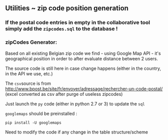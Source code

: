## Utilities ~ zip code position generation

### If the postal code entries in empty in the collaborative tool simply add the `zipcodes.sql` to the database ! 



### zipCodes Generator:

Based on all existing Belgian zip code we find -  using Google Map API - it's geographical position in order to after evaluate distance between 2 users.

The source code is still here in case change happens (either in the country, in the API we use, etc.)

The `csv`source is from http://www.bpost.be/site/fr/envoyer/adressage/rechercher-un-code-postal/ (excel converted as csv after purge of useless zipcodes)



Just launch the `py` code (either in python 2.7 or 3) to update the `sql`

`googlemaps` should be preinstalled :

```pip install -U googlemaps```

Need to modify the code if any change in the table structure/scheme 